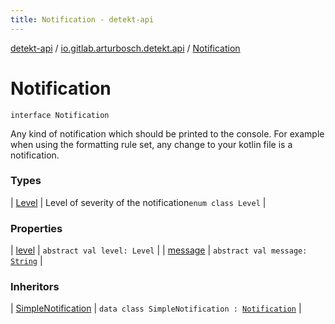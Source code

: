 ```yaml
---
title: Notification - detekt-api
---
```


[detekt-api](../../index.html) / [io.gitlab.arturbosch.detekt.api](../index.html) / [Notification](./index.html)

# Notification

`interface Notification`

Any kind of notification which should be printed to the console.
For example when using the formatting rule set, any change to
your kotlin file is a notification.

### Types

| [Level](-level/index.html) | Level of severity of the notification`enum class Level` |

### Properties

| [level](level.html) | `abstract val level: Level` |
| [message](message.html) | `abstract val message: `[`String`](https://kotlinlang.org/api/latest/jvm/stdlib/kotlin/-string/index.html) |

### Inheritors

| [SimpleNotification](../../io.gitlab.arturbosch.detekt.api.internal/-simple-notification/index.html) | `data class SimpleNotification : `[`Notification`](./index.html) |

